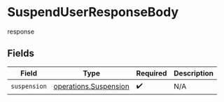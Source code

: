 # SuspendUserResponseBody

response


## Fields

| Field                                                                 | Type                                                                  | Required                                                              | Description                                                           |
| --------------------------------------------------------------------- | --------------------------------------------------------------------- | --------------------------------------------------------------------- | --------------------------------------------------------------------- |
| `suspension`                                                          | [operations.Suspension](../../../sdk/models/operations/suspension.md) | :heavy_check_mark:                                                    | N/A                                                                   |